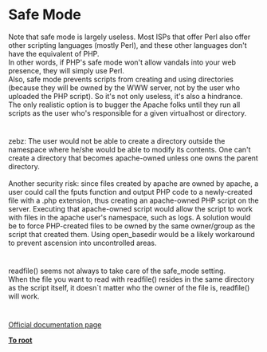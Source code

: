 # Safe Mode



Note that safe mode is largely useless. Most ISPs that offer Perl also offer other scripting languages (mostly Perl), and these other languages don&apos;t have the equivalent of PHP.<br>In other words, if PHP&apos;s safe mode won&apos;t allow vandals into your web presence, they will simply use Perl.<br>Also, safe mode prevents scripts from creating and using directories (because they will be owned by the WWW server, not by the user who uploaded the PHP script). So it&apos;s not only useless, it&apos;s also a hindrance.<br>The only realistic option is to bugger the Apache folks until they run all scripts as the user who&apos;s responsible for a given virtualhost or directory.  

#

zebz: The user would not be able to create a directory outside the namespace where he/she would be able to modify its contents. One can&apos;t create a directory that becomes apache-owned unless one owns the parent directory.<br><br>Another security risk: since files created by apache are owned by apache, a user could call the fputs function and output PHP code to a newly-created file with a .php extension, thus creating an apache-owned PHP script on the server. Executing that apache-owned script would allow the script to work with files in the apache user&apos;s namespace, such as logs. A solution would be to force PHP-created files to be owned by the same owner/group as the script that created them. Using open_basedir would be a likely workaround to prevent ascension into uncontrolled areas.  

#

readfile() seems not always to take care of the safe_mode setting.<br>When the file you want to read with readfile() resides in the same directory as the script itself, it doesn`t matter who the owner of the file is, readfile() will work.  

#

[Official documentation page](https://www.php.net/manual/en/features.safe-mode.php)

**[To root](/README.md)**